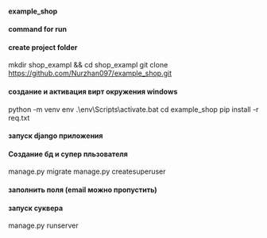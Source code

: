 #### example_shop
#### command for run
#### create project folder
mkdir shop_exampl && cd shop_exampl
git clone https://github.com/Nurzhan097/example_shop.git

#### создание и активация вирт окружения windows
python -m venv env
.\env\Scripts\activate.bat
cd example_shop
pip install -r req.txt

#### запуск django приложения
#### Создание бд и супер пльзователя
manage.py migrate
manage.py createsuperuser
#### заполнить поля (email можно пропустить)

#### запуск суквера
manage.py runserver

